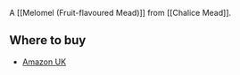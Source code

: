 A [[Melomel (Fruit-flavoured Mead)]] from [[Chalice Mead]].

## Where to buy

- [Amazon UK](https://amzn.to/3oDRo3D)

